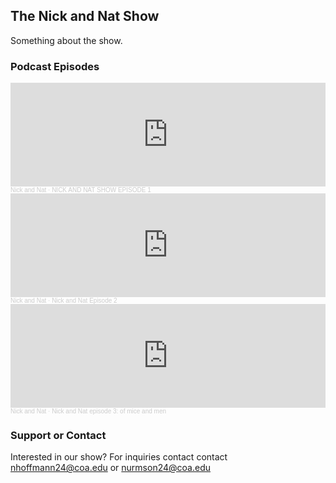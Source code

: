 ## The Nick and Nat Show
Something about the show.

### Podcast Episodes
<iframe width="100%" height="166" scrolling="no" frameborder="no" allow="autoplay" src="https://w.soundcloud.com/player/?url=https%3A//api.soundcloud.com/tracks/1022979724&color=%232bde73&auto_play=false&hide_related=false&show_comments=true&show_user=true&show_reposts=false&show_teaser=true"></iframe><div style="font-size: 10px; color: #cccccc;line-break: anywhere;word-break: normal;overflow: hidden;white-space: nowrap;text-overflow: ellipsis; font-family: Interstate,Lucida Grande,Lucida Sans Unicode,Lucida Sans,Garuda,Verdana,Tahoma,sans-serif;font-weight: 100;"><a href="https://soundcloud.com/nick-hoffmann-704549534" title="Nick and Nat" target="_blank" style="color: #cccccc; text-decoration: none;">Nick and Nat</a> · <a href="https://soundcloud.com/nick-hoffmann-704549534/nick-and-nat-show-episode-1" title="NICK AND NAT SHOW EPISODE 1" target="_blank" style="color: #cccccc; text-decoration: none;">NICK AND NAT SHOW EPISODE 1</a></div>

<iframe width="100%" height="166" scrolling="no" frameborder="no" allow="autoplay" src="https://w.soundcloud.com/player/?url=https%3A//api.soundcloud.com/tracks/1027444615&color=%232bde73&auto_play=false&hide_related=false&show_comments=true&show_user=true&show_reposts=false&show_teaser=true"></iframe><div style="font-size: 10px; color: #cccccc;line-break: anywhere;word-break: normal;overflow: hidden;white-space: nowrap;text-overflow: ellipsis; font-family: Interstate,Lucida Grande,Lucida Sans Unicode,Lucida Sans,Garuda,Verdana,Tahoma,sans-serif;font-weight: 100;"><a href="https://soundcloud.com/nick-hoffmann-704549534" title="Nick and Nat" target="_blank" style="color: #cccccc; text-decoration: none;">Nick and Nat</a> · <a href="https://soundcloud.com/nick-hoffmann-704549534/nick-and-nat-episode-2" title="Nick and Nat Episode 2" target="_blank" style="color: #cccccc; text-decoration: none;">Nick and Nat Episode 2</a></div>

<iframe width="100%" height="166" scrolling="no" frameborder="no" allow="autoplay" src="https://w.soundcloud.com/player/?url=https%3A//api.soundcloud.com/tracks/1037425954&color=%232bde73&auto_play=false&hide_related=false&show_comments=true&show_user=true&show_reposts=false&show_teaser=true"></iframe><div style="font-size: 10px; color: #cccccc;line-break: anywhere;word-break: normal;overflow: hidden;white-space: nowrap;text-overflow: ellipsis; font-family: Interstate,Lucida Grande,Lucida Sans Unicode,Lucida Sans,Garuda,Verdana,Tahoma,sans-serif;font-weight: 100;"><a href="https://soundcloud.com/nick-hoffmann-704549534" title="Nick and Nat" target="_blank" style="color: #cccccc; text-decoration: none;">Nick and Nat</a> · <a href="https://soundcloud.com/nick-hoffmann-704549534/nick-and-nat-episode-3-of-mice-and-men" title="Nick and Nat episode 3: of mice and men" target="_blank" style="color: #cccccc; text-decoration: none;">Nick and Nat episode 3: of mice and men</a></div>

### Support or Contact
Interested in our show? For inquiries contact contact nhoffmann24@coa.edu or nurmson24@coa.edu
